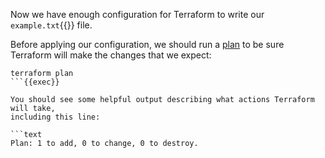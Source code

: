 Now we have enough configuration for Terraform to write our `example.txt`{{}} file. 

Before applying our configuration, we should run a 
[plan](https://terraform.io/cli/commands/plan) to be sure Terraform
will make the changes that we expect:

```shell
terraform plan
```{{exec}}

You should see some helpful output describing what actions Terraform will take,
including this line:

```text
Plan: 1 to add, 0 to change, 0 to destroy.
```
